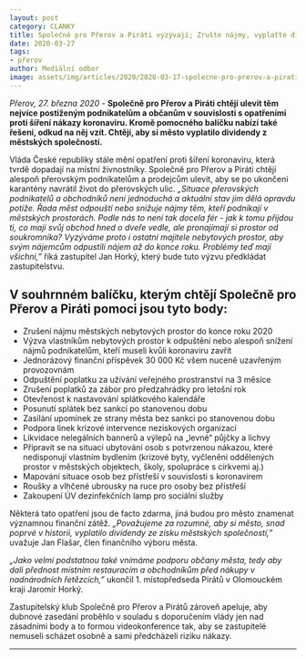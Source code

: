 ```yaml
---
layout: post
category: CLANKY
title: Společně pro Přerov a Piráti vyzývají; Zrušte nájmy, vyplaťte dividendy
date: 2020-03-27
tags: 
- přerov
author: Mediální odbor
image: assets/img/articles/2020/2020-03-17-spolecne-pro-prerov-a-pirati-vyzyvaji-zruste-najmy.png  #751x422 pixelu
---
```


*Přerov, 27. března 2020* - **Společně pro Přerov a Piráti chtějí ulevit těm nejvíce postiženým podnikatelům a občanům v souvislosti s opatřeními proti šíření nákazy koronaviru. Kromě pomocného balíčku nabízí také řešení, odkud na něj vzít. Chtějí, aby si město vyplatilo dividendy z městských společností.**

Vláda České republiky stále mění opatření proti šíření koronaviru, která tvrdě dopadají na místní živnostníky. Společně pro Přerov a Piráti chtějí alespoň přerovským podnikatelům a prodejcům ulevit, aby se po ukončení karantény navrátil život do přerovských ulic. 
*„Situace přerovských podnikatelů a obchodníků není jednoduchá a aktuální stav jim dělá opravdu potíže. Řada měst odpouští nebo snižuje nájmy těm, kteří podnikají v městských prostorách. Podle nás to není tak docela fér - jak k tomu přijdou ti, co mají svůj obchod hned o dveře vedle, ale pronajímají si prostor od soukromníka? Vyzýváme proto i ostatní majitele nebytových prostor, aby svým nájemcům odpustili nájem až do konce roku. Problémy teď mají všichni,”* říká zastupitel Jan Horký, který bude tuto výzvu předkládat zastupitelstvu.

## V souhrnném balíčku, kterým chtějí Společně pro Přerov a Piráti pomoci jsou tyto body:
* Zrušení nájmu městských nebytových prostor do konce roku 2020
* Výzva vlastníkům nebytových prostor k odpuštění nebo alespoň snížení nájmů podnikatelům, kteří museli kvůli koronaviru zavřít
* Jednorázový finanční příspěvek 30 000 Kč všem nuceně uzavřeným provozovnám
* Odpuštění poplatku za užívání veřejného prostranství na 3 měsíce
* Zrušení poplatků za zábor pro předzahrádky pro letošní rok
* Otevřenost k nastavování splátkového kalendáře
* Posunutí splátek bez sankcí po stanovenou dobu
* Zasílání upomínek ze strany města bez sankci po stanovenou dobu 
* Podpora linek krizové intervence neziskových organizací
* Likvidace nelegálních bannerů a výlepů na „levné“ půjčky a lichvy
* Připravit se na situaci ubytování osob s potvrzenou nákazou, které nedisponují vlastním bydlením (krizové byty, vyčlenění oddělených prostor v městských objektech, školy, spolupráce s církvemi aj.)
* Mapování situace osob bez přístřeší v souvislosti s koronavirem
* Roušky a vlhčené ubrousky na ruce pro osoby bez přístřeší
* Zakoupení ÚV dezinfekčních lamp pro sociální služby
 
Některá tato opatření jsou de facto zdarma, jiná budou pro město znamenat významnou finanční zátěž.  *„Považujeme za rozumné, aby si město, snad poprvé v historii, vyplatilo dividendy ze zisku městských společností,”* uvažuje Jan Flašar, člen finančního výboru města. 

*„Jako velmi podstatnou také vnímáme podporu občany města, tedy aby dali přednost místním restauracím a obchodníkům před nákupy v nadnárodních řetězcích,”* ukončil 1. místopředseda Pirátů v Olomouckém kraji Jaromír Horký.

Zastupitelský klub Společně pro Přerov a Pirátů zároveň apeluje, aby dubnové zasedání proběhlo v souladu s doporučením vlády jen nad zásadními body a to formou videokonference tak, aby se zastupitelé nemuseli scházet osobně a sami předcházeli riziku nákazy.

---
